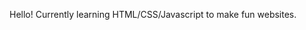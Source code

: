 Hello! Currently learning HTML/CSS/Javascript to make fun websites. 

<!---
mxgumxgu/mxgumxgu is a ✨ special ✨ repository because its `README.md` (this file) appears on your GitHub profile.
You can click the Preview link to take a look at your changes.
--->
